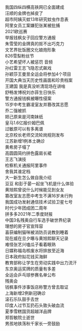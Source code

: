 我国四纵四横高铁网已全面建成  
汪顺的金牌也掉皮了  
超市阿姨灭蚊13年研究蚊虫作息表  
阿里女员工案嫌犯张某被批捕  
2021欧巡赛  
举报钱枫女子回应警方通报  
朱雪莹的金牌真的抠不出巧克力  
文艺界批饭圈文化娘炮形象  
826雪梨粉丝节  
小艺希望坏人被惩罚 音频  
孙红雷王志飞隐忍式飙戏  
孙颖莎王曼昱全运会将参加4个项目  
开国大典当天历史性画面和珍贵档案  
王建国 我是真没听清现场在讲啥  
舒畅发博祝刘亦菲生日快乐  
警方通报钱枫被曝性侵案  
15岁中考生霸凌室友并篡改其志愿  
乔二强被抓  
妲己原来是河南妹纸  
皇马1.6亿报价姆巴佩  
过敏原可以有多离谱  
北京校长老师交流轮岗规则发布  
江苏新增1例本土确诊  
黄希房子塌了  
高圆圆简约拼色露肩长裙  
王志飞演技  
检察机关通报阿里事件  
舍我其谁定档  
大一新生怎么做自我介绍  
豆豆 和彭于晏一起坐飞机是什么体验  
黄旭熙曾说什么时候能见到女友  
篡改室友志愿中考生不满16岁未行拘  
我国成功发射通信技术试验卫星七号  
时代少年团成团二周年  
拼多多2021年二季度财报  
中国3名残奥自行车选手破世界纪录  
理想的房子官宣阵容  
喜获编制猫咪被消防员说教到睡着  
现在威在旦夕曝与黄旭熙聊天记录  
难怪张艺兴嗑瓜子看着眼熟  
日媒称福岛核废水将排放至近海  
日本政府拟花钱买海鲜  
教育部称让学生在劳动实践中出力流汗  
东京奥运奖牌的质量有多差  
全运会乒乓球参赛名单公布  
残奥会  
钱枫事件涉事饭店称警方曾去取证  
上海新增2例新冠确诊  
滚石乐队鼓手去世  
印度人过节互扔石头致头破血流  
夏季雪糕国货超越洋品牌  
郑哲敏院士逝世  
男孩地铁荡秋千家长一旁鼓励  
